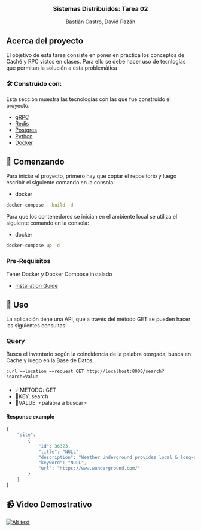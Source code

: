 
<br />
<div align="center">

  <h3 align="center">Sistemas Distribuidos: Tarea 02</h3>

  <p align="center">
    Bastián Castro, David Pazán
  </p>
</div>


## Acerca del proyecto

El objetivo de esta tarea consiste en poner en práctica los conceptos de Caché y RPC vistos en clases. Para ello se debe hacer uso de tecnlogías que permitan la solución a esta problemática


### 🛠 Construído con:

Esta sección muestra las tecnologías con las que fue construído el proyecto.

* [gRPC](https://grpc.io)
* [Redis](https://redis.io)
* [Postgres](https://www.postgresql.org)
* [Python](https://www.python.org)
* [Docker](https://www.docker.com)


## 🔰 Comenzando

Para iniciar el proyecto, primero hay que copiar el repositorio y luego escribir el siguiente comando en la consola:
* docker
```sh
docker-compose --build -d
```
Para que los contenedores se inician en el ambiente local se utiliza el siguiente comando en la consola:
* docker
```sh
docker-compose up -d
```
### Pre-Requisitos

Tener Docker y Docker Compose instalado
* [Installation Guide](https://docs.docker.com/compose/install/)



## 🤝 Uso

La aplicación tiene una API, que a través del método GET se pueden hacer las siguientes consultas:

### Query
Busca el inventario según la coincidencia de la palabra otorgada, busca en Cache y luego en la Base de Datos.
```curl
curl −−location −−request GET http://localhost:8000/search?search=Value
```
#### 
- ☄METODO: GET
- 🔑KEY: search
- 📃VALUE: \<palabra a buscar\>

#### Response example
```js
{
    "site":
        {
            "id": 36323,
            "title": "NULL",
            "description": "Weather Underground provides local & long-range weather forecasts, weather reports, maps & tropical weather conditions for locations worldwide",
            "keyword": "NULL",
            "url": "https://www.wunderground.com/"
        }
    ]
}
```
## 📹 Video Demostrativo
[![Alt text](https://i.imgur.com/UzCFNcT.png)](https://youtu.be/h09TIF2YaNk)
